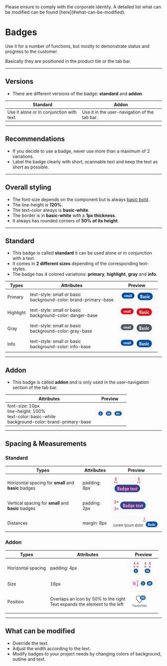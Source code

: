 <AlertInfo alertHeadline="Modifiable">
Please ensure to comply with the corporate identity. A detailed list what can be modified can be found [here](#what-can-be-modified).
</AlertInfo>


# Badges

Use it for a number of functions, but mostly to demonstrate status and progress to the customer.

Basically they are positioned in the product tile or the tab bar.

---

## Versions

- There are different versions of the badge: **standard** and **addon**.

| Standard | Addon |
|---|---|
| Use it alone or in conjunction with text. | Use it in the user-navigation of the tab bar. |

---

## Recommendations

- If you decide to use a badge, never use more than a maximum of 2 variations.
- Label the badge clearly with short, scannable text and keep the text as short as possible.

---

## Overall styling

- The font-size depends on the component but is always [basic bold](../../../../Web/Design/General/Typography/Typography.md#basic-bold).
- The line-height is **120%**.
- The text-color always is **basic-white**.
- The border is in **basic-white** with a **1px thickness**.
- It always has rounded corners of **50% of its height**.

---

## Standard

- This badge is called **standard** it can be used alone or in conjunction with a text.
- It comes in **2 different sizes** depending of the corresponding text-styles.
- The badge has 4 colored variations: **primary**, **highlight**, **gray** and **info**.

| Types | Attributes | Preview |
|---|---|---|
| Primary | text-style: small or basic <br>background-color: brand-primary-base | ![primary](assets/standard/primary@1x.png)|
| Highlight | text-style: small or basic<br>background-color: danger-base | ![highlight](assets/standard/highlight@1x.png) |
| Gray | text-style: small or basic<br>background-color: gray-base | ![gray](assets/standard/gray@1x.png)|
| Info | text-style: small or basic<br>background-color: info-base | ![info](assets/standard/info@1x.png) |

---

## Addon

- This badge is called **addon** and is only used in the user-navigation section of the tab bar.

| Attributes | Preview |
|---|---|
| font-size: 10px<br>line-height: 100%<br>text-color: basic-white<br>background-color: brand-primary-base  | ![pill: LG](assets/addon/single-double@1x.png) |

---

## Spacing & Measurements

### Standard

| Types | Attributes | Preview |
|---|---|---|
| Horizontal spacing for **small** and **basic** badges | padding: 8px | ![horizontal-spacing](assets/measurements/standard/horizontal-spacing@1x.png) |
| Vertical spacing for **small** and **basic** badges | padding: 2px | ![vertical-spacing](assets/measurements/standard/vertical-spacing@1x.png) |
| Distances | margin: 8px | ![distance](assets/measurements/standard/distance@1x.png) |

### Addon

| Types | Attributes | Preview |
|---|---|---|
| Horizontal spacing | padding: 4px | ![horizontal-spacing](assets/measurements/addon/horizontal-spacing@1x.png) |
| Size | 16px | ![vertical-spacing](assets/measurements/addon/height@1x.png) |
| Position | Overlaps an icon by 50% to the right<br>Text expands the element to the left | ![position](assets/addon/position/double@1x.png) |

---

## What can be modified

- Override the text.
- Adjust the width according to the text.
- Modify badges to your project needs by changing colors of background, outline and text.
